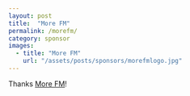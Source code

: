```yaml
---
layout: post
title:  "More FM"
permalink: /morefm/
category: sponsor
images: 
  - title: "More FM"
    url: "/assets/posts/sponsors/morefmlogo.jpg"
---
```


Thanks [More FM](http://www.morefm.co.nz)!
